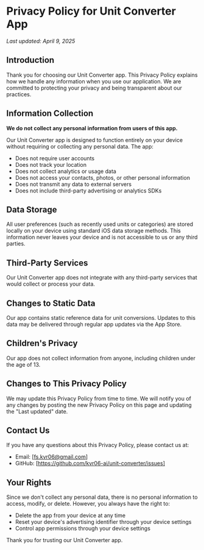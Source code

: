 # Privacy Policy for Unit Converter App

*Last updated: April 9, 2025*

## Introduction

Thank you for choosing our Unit Converter app. This Privacy Policy explains how we handle any information when you use our application. We are committed to protecting your privacy and being transparent about our practices.

## Information Collection

**We do not collect any personal information from users of this app.**

Our Unit Converter app is designed to function entirely on your device without requiring or collecting any personal data. The app:

- Does not require user accounts
- Does not track your location
- Does not collect analytics or usage data
- Does not access your contacts, photos, or other personal information
- Does not transmit any data to external servers
- Does not include third-party advertising or analytics SDKs

## Data Storage

All user preferences (such as recently used units or categories) are stored locally on your device using standard iOS data storage methods. This information never leaves your device and is not accessible to us or any third parties.

## Third-Party Services

Our Unit Converter app does not integrate with any third-party services that would collect or process your data.

## Changes to Static Data

Our app contains static reference data for unit conversions. Updates to this data may be delivered through regular app updates via the App Store.

## Children's Privacy

Our app does not collect information from anyone, including children under the age of 13.

## Changes to This Privacy Policy

We may update this Privacy Policy from time to time. We will notify you of any changes by posting the new Privacy Policy on this page and updating the "Last updated" date.

## Contact Us

If you have any questions about this Privacy Policy, please contact us at:

- Email: [fs.kvr06@gmail.com]
- GitHub: [https://github.com/kvr06-ai/unit-converter/issues]

## Your Rights

Since we don't collect any personal data, there is no personal information to access, modify, or delete. However, you always have the right to:

- Delete the app from your device at any time
- Reset your device's advertising identifier through your device settings
- Control app permissions through your device settings

Thank you for trusting our Unit Converter app. 